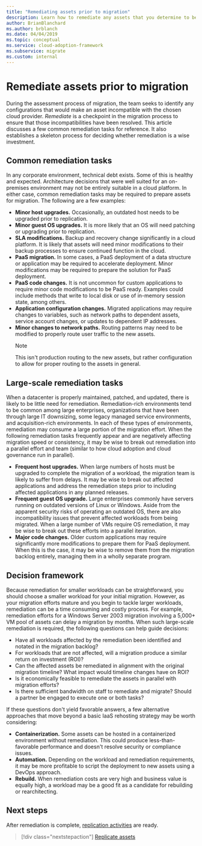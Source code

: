 ```yaml
---
title: "Remediating assets prior to migration"
description: Learn how to remediate any assets that you determine to be incompatible with your chosen cloud provider before migration begins.
author: BrianBlanchard
ms.author: brblanch
ms.date: 04/04/2019
ms.topic: conceptual
ms.service: cloud-adoption-framework
ms.subservice: migrate
ms.custom: internal
---
```


# Remediate assets prior to migration

During the assessment process of migration, the team seeks to identify any configurations that would make an asset incompatible with the chosen cloud provider. _Remediate_ is a checkpoint in the migration process to ensure that those incompatibilities have been resolved. This article discusses a few common remediation tasks for reference. It also establishes a skeleton process for deciding whether remediation is a wise investment.

## Common remediation tasks

In any corporate environment, technical debt exists. Some of this is healthy and expected. Architecture decisions that were well suited for an on-premises environment may not be entirely suitable in a cloud platform. In either case, common remediation tasks may be required to prepare assets for migration. The following are a few examples:

- **Minor host upgrades.** Occasionally, an outdated host needs to be upgraded prior to replication.
- **Minor guest OS upgrades.** It is more likely that an OS will need patching or upgrading prior to replication.
- **SLA modifications.** Backup and recovery change significantly in a cloud platform. It is likely that assets will need minor modifications to their backup processes to ensure continued function in the cloud.
- **PaaS migration.** In some cases, a PaaS deployment of a data structure or application may be required to accelerate deployment. Minor modifications may be required to prepare the solution for PaaS deployment.
- **PaaS code changes.** It is not uncommon for custom applications to require minor code modifications to be PaaS ready. Examples could include methods that write to local disk or use of in-memory session state, among others.
- **Application configuration changes.** Migrated applications may require changes to variables, such as network paths to dependent assets, service account changes, or updates to dependent IP addresses.
- **Minor changes to network paths.** Routing patterns may need to be modified to properly route user traffic to the new assets.
    > [!NOTE]
    > This isn't production routing to the new assets, but rather configuration to allow for proper routing to the assets in general.

## Large-scale remediation tasks

When a datacenter is properly maintained, patched, and updated, there is likely to be little need for remediation. Remediation-rich environments tend to be common among large enterprises, organizations that have been through large IT downsizing, some legacy managed service environments, and acquisition-rich environments. In each of these types of environments, remediation may consume a large portion of the migration effort. When the following remediation tasks frequently appear and are negatively affecting migration speed or consistency, it may be wise to break out remediation into a parallel effort and team (similar to how cloud adoption and cloud governance run in parallel).

- **Frequent host upgrades.** When large numbers of hosts must be upgraded to complete the migration of a workload, the migration team is likely to suffer from delays. It may be wise to break out affected applications and address the remediation steps prior to including affected applications in any planned releases.
- **Frequent guest OS upgrade.** Large enterprises commonly have servers running on outdated versions of Linux or Windows. Aside from the apparent security risks of operating an outdated OS, there are also incompatibility issues that prevent affected workloads from being migrated. When a large number of VMs require OS remediation, it may be wise to break out these efforts into a parallel iteration.
- **Major code changes.** Older custom applications may require significantly more modifications to prepare them for PaaS deployment. When this is the case, it may be wise to remove them from the migration backlog entirely, managing them in a wholly separate program.

## Decision framework

Because remediation for smaller workloads can be straightforward, you should choose a smaller workload for your initial migration. However, as your migration efforts mature and you begin to tackle larger workloads, remediation can be a time consuming and costly process. For example, remediation efforts for a Windows Server 2003 migration involving a 5,000+ VM pool of assets can delay a migration by months. When such large-scale remediation is required, the following questions can help guide decisions:

- Have all workloads affected by the remediation been identified and notated in the migration backlog?
- For workloads that are not affected, will a migration produce a similar return on investment (ROI)?
- Can the affected assets be remediated in alignment with the original migration timeline? What impact would timeline changes have on ROI?
- Is it economically feasible to remediate the assets in parallel with migration efforts?
- Is there sufficient bandwidth on staff to remediate and migrate? Should a partner be engaged to execute one or both tasks?

If these questions don't yield favorable answers, a few alternative approaches that move beyond a basic IaaS rehosting strategy may be worth considering:

- **Containerization.** Some assets can be hosted in a containerized environment without remediation. This could produce less-than-favorable performance and doesn't resolve security or compliance issues.
- **Automation.** Depending on the workload and remediation requirements, it may be more profitable to script the deployment to new assets using a DevOps approach.
- **Rebuild.** When remediation costs are very high and business value is equally high, a workload may be a good fit as a candidate for rebuilding or rearchitecting.

## Next steps

After remediation is complete, [replication activities](./replicate.md) are ready.

> [!div class="nextstepaction"]
> [Replicate assets](./replicate.md)

